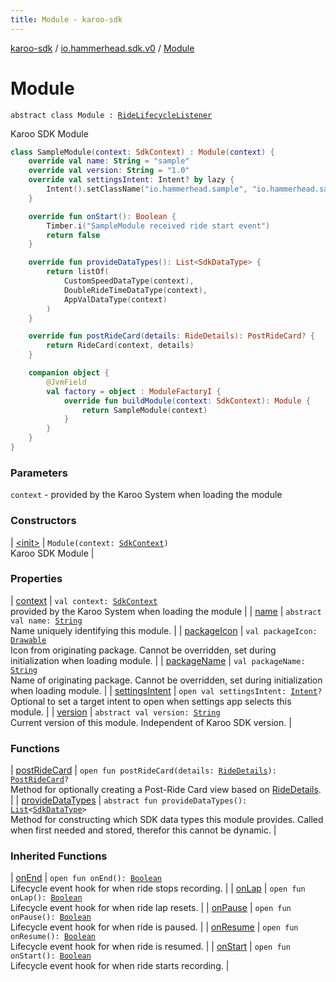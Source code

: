 ```yaml
---
title: Module - karoo-sdk
---
```


[karoo-sdk](../../index.html) / [io.hammerhead.sdk.v0](../index.html) / [Module](./index.html)

# Module

`abstract class Module : `[`RideLifecycleListener`](../-ride-lifecycle-listener/index.html)

Karoo SDK Module

``` kotlin
class SampleModule(context: SdkContext) : Module(context) {
    override val name: String = "sample"
    override val version: String = "1.0"
    override val settingsIntent: Intent? by lazy {
        Intent().setClassName("io.hammerhead.sample", "io.hammerhead.sample.DetailActivity")
    }

    override fun onStart(): Boolean {
        Timber.i("SampleModule received ride start event")
        return false
    }

    override fun provideDataTypes(): List<SdkDataType> {
        return listOf(
            CustomSpeedDataType(context),
            DoubleRideTimeDataType(context),
            AppValDataType(context)
        )
    }

    override fun postRideCard(details: RideDetails): PostRideCard? {
        return RideCard(context, details)
    }

    companion object {
        @JvmField
        val factory = object : ModuleFactoryI {
            override fun buildModule(context: SdkContext): Module {
                return SampleModule(context)
            }
        }
    }
}
```

### Parameters

`context` - provided by the Karoo System when loading the module

### Constructors

| [&lt;init&gt;](-init-.html) | `Module(context: `[`SdkContext`](../-sdk-context/index.html)`)`<br>Karoo SDK Module |

### Properties

| [context](context.html) | `val context: `[`SdkContext`](../-sdk-context/index.html)<br>provided by the Karoo System when loading the module |
| [name](name.html) | `abstract val name: `[`String`](https://kotlinlang.org/api/latest/jvm/stdlib/kotlin/-string/index.html)<br>Name uniquely identifying this module. |
| [packageIcon](package-icon.html) | `val packageIcon: `[`Drawable`](https://developer.android.com/reference/android/graphics/drawable/Drawable.html)<br>Icon from originating package. Cannot be overridden, set during initialization when loading module. |
| [packageName](package-name.html) | `val packageName: `[`String`](https://kotlinlang.org/api/latest/jvm/stdlib/kotlin/-string/index.html)<br>Name of originating package. Cannot be overridden, set during initialization when loading module. |
| [settingsIntent](settings-intent.html) | `open val settingsIntent: `[`Intent`](https://developer.android.com/reference/android/content/Intent.html)`?`<br>Optional to set a target intent to open when settings app selects this module. |
| [version](version.html) | `abstract val version: `[`String`](https://kotlinlang.org/api/latest/jvm/stdlib/kotlin/-string/index.html)<br>Current version of this module. Independent of Karoo SDK version. |

### Functions

| [postRideCard](post-ride-card.html) | `open fun postRideCard(details: `[`RideDetails`](../../io.hammerhead.sdk.v0.card/-ride-details/index.html)`): `[`PostRideCard`](../../io.hammerhead.sdk.v0.card/-post-ride-card/index.html)`?`<br>Method for optionally creating a Post-Ride Card view based on [RideDetails](../../io.hammerhead.sdk.v0.card/-ride-details/index.html). |
| [provideDataTypes](provide-data-types.html) | `abstract fun provideDataTypes(): `[`List`](https://kotlinlang.org/api/latest/jvm/stdlib/kotlin.collections/-list/index.html)`<`[`SdkDataType`](../../io.hammerhead.sdk.v0.datatype/-sdk-data-type/index.html)`>`<br>Method for constructing which SDK data types this module provides. Called when first needed and stored, therefor this cannot be dynamic. |

### Inherited Functions

| [onEnd](../-ride-lifecycle-listener/on-end.html) | `open fun onEnd(): `[`Boolean`](https://kotlinlang.org/api/latest/jvm/stdlib/kotlin/-boolean/index.html)<br>Lifecycle event hook for when ride stops recording. |
| [onLap](../-ride-lifecycle-listener/on-lap.html) | `open fun onLap(): `[`Boolean`](https://kotlinlang.org/api/latest/jvm/stdlib/kotlin/-boolean/index.html)<br>Lifecycle event hook for when ride lap resets. |
| [onPause](../-ride-lifecycle-listener/on-pause.html) | `open fun onPause(): `[`Boolean`](https://kotlinlang.org/api/latest/jvm/stdlib/kotlin/-boolean/index.html)<br>Lifecycle event hook for when ride is paused. |
| [onResume](../-ride-lifecycle-listener/on-resume.html) | `open fun onResume(): `[`Boolean`](https://kotlinlang.org/api/latest/jvm/stdlib/kotlin/-boolean/index.html)<br>Lifecycle event hook for when ride is resumed. |
| [onStart](../-ride-lifecycle-listener/on-start.html) | `open fun onStart(): `[`Boolean`](https://kotlinlang.org/api/latest/jvm/stdlib/kotlin/-boolean/index.html)<br>Lifecycle event hook for when ride starts recording. |

